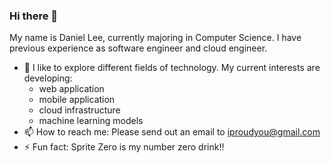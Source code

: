 ### Hi there 👋

My name is Daniel Lee, currently majoring in Computer Science.
I have previous experience as software engineer and cloud engineer. 

- 🔭 I like to explore different fields of technology. My current interests are developing:
    - web application
    - mobile application
    - cloud infrastructure
    - machine learning models
- 📫 How to reach me: Please send out an email to iproudyou@gmail.com
- ⚡ Fun fact: Sprite Zero is my number zero drink!!
